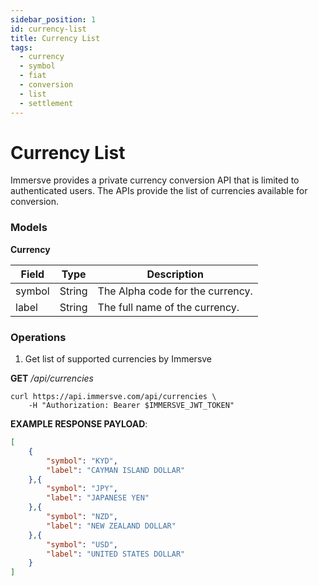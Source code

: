 ```yaml
---
sidebar_position: 1
id: currency-list
title: Currency List
tags:
  - currency
  - symbol
  - fiat
  - conversion
  - list
  - settlement
---
```


# Currency List

Immersve provides a private currency conversion API that is limited to authenticated users.
The APIs provide the list of currencies available for conversion.

### Models

**Currency**

| Field             | Type   | Description                                                                     |
|-------------------|--------|---------------------------------------------------------------------------------|
| symbol            | String | The Alpha code for the currency.                                                |
| label             | String | The full name of the currency.                                                  |

### Operations

1. Get list of supported currencies by Immersve

**GET** */api/currencies*

```console
curl https://api.immersve.com/api/currencies \
	-H "Authorization: Bearer $IMMERSVE_JWT_TOKEN"
```

**EXAMPLE RESPONSE PAYLOAD**:

```json
[
	{
        "symbol": "KYD",
        "label": "CAYMAN ISLAND DOLLAR"
    },{
        "symbol": "JPY",
        "label": "JAPANESE YEN"
    },{
        "symbol": "NZD",
        "label": "NEW ZEALAND DOLLAR"
    },{
        "symbol": "USD",
        "label": "UNITED STATES DOLLAR"
    }
]

```